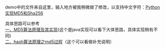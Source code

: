 demo中的文件来自这里，输入地方被我稍微做了修改，以支持中文字符：[Python实现MD5和Sha256](http://blog.niuhemoon.xyz/pages/2018/05/18/Python-hash-experiment/)  


具体思路可以参考  
[一、MD5算法原理及其实现](https://blog.csdn.net/u012611878/article/details/54000607)(这个是java实现可以看下大体思路，具体实现稍有不同)   
[二、hash算法原理之md5过程](https://blog.csdn.net/xuejianbest/article/details/80391237?depth_1-utm_source=distribute.pc_relevant.none-task&utm_source=distribute.pc_relevant.none-task)（这个可以看做补充说明）




